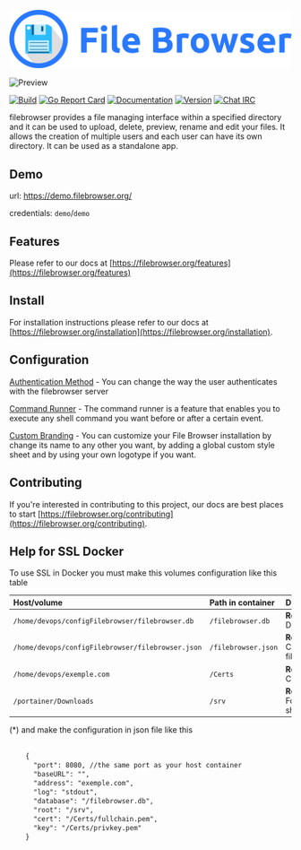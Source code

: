 <p align="center">
  <img src="https://raw.githubusercontent.com/filebrowser/logo/master/banner.png" width="550"/>
</p>

![Preview](https://user-images.githubusercontent.com/5447088/50716739-ebd26700-107a-11e9-9817-14230c53efd2.gif)

[![Build](https://github.com/filebrowser/filebrowser/actions/workflows/main.yaml/badge.svg)](https://github.com/filebrowser/filebrowser/actions/workflows/main.yaml)
[![Go Report Card](https://goreportcard.com/badge/github.com/filebrowser/filebrowser?style=flat-square)](https://goreportcard.com/report/github.com/filebrowser/filebrowser)
[![Documentation](https://img.shields.io/badge/godoc-reference-blue.svg?style=flat-square)](http://godoc.org/github.com/filebrowser/filebrowser)
[![Version](https://img.shields.io/github/release/filebrowser/filebrowser.svg?style=flat-square)](https://github.com/filebrowser/filebrowser/releases/latest)
[![Chat IRC](https://img.shields.io/badge/freenode-%23filebrowser-blue.svg?style=flat-square)](http://webchat.freenode.net/?channels=%23filebrowser)

filebrowser provides a file managing interface within a specified directory and it can be used to upload, delete, preview, rename and edit your files. It allows the creation of multiple users and each user can have its own directory. It can be used as a standalone app.

## Demo

url: https://demo.filebrowser.org/

credentials: `demo`/`demo`

## Features

Please refer to our docs at [https://filebrowser.org/features](https://filebrowser.org/features)

## Install

For installation instructions please refer to our docs at [https://filebrowser.org/installation](https://filebrowser.org/installation).

## Configuration

[Authentication Method](https://filebrowser.org/configuration/authentication-method) - You can change the way the user authenticates with the filebrowser server

[Command Runner](https://filebrowser.org/configuration/command-runner) - The command runner is a feature that enables you to execute any shell command you want before or after a certain event.

[Custom Branding](https://filebrowser.org/configuration/custom-branding) - You can customize your File Browser installation by change its name to any other you want, by adding a global custom style sheet and by using your own logotype if you want.

## Contributing

If you're interested in contributing to this project, our docs are best places to start [https://filebrowser.org/contributing](https://filebrowser.org/contributing).

## Help for SSL Docker

To use SSL in Docker you must make this volumes configuration like this table

| Host/volume                                       | Path in container             | Description                       |
| :-------------                                    | :-------                      | :-------------------------------- |
| `/home/devops/configFilebrowser/filebrowser.db`   | `/filebrowser.db`             | **Required**. for Database        |
| `/home/devops/configFilebrowser/filebrowser.json` | `/filebrowser.json`           | **Required**. for Configuration file (*)        |
| `/home/devops/exemple.com`                        | `/Certs`                      | **Required**. for Certs        |
| `/portainer/Downloads`                            | `/srv`                        | **Required**. Folder to be shared        |


(*) and make the configuration in json file like this 

```http

    {
      "port": 8080, //the same port as your host container 
      "baseURL": "",
      "address": "exemple.com",
      "log": "stdout",
      "database": "/filebrowser.db",
      "root": "/srv",
      "cert": "/Certs/fullchain.pem",
      "key": "/Certs/privkey.pem"
    }
```
